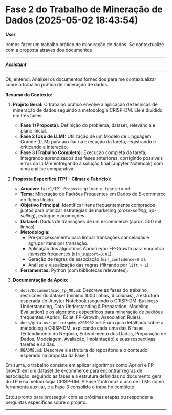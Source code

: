 <!-- Generated by SpecStory -->

# Fase 2 do Trabalho de Mineração de Dados (2025-05-02 18:43:54)

_**User**_

Iremos fazer um trabalho prático de mineiração de dados. Se contextualize com a proposta atraves dos documentos

---

_**Assistant**_



---

Ok, entendi. Analisei os documentos fornecidos para me contextualizar sobre o trabalho prático de mineração de dados.

**Resumo do Contexto:**

1.  **Projeto Geral:** O trabalho prático envolve a aplicação de técnicas de mineração de dados seguindo a metodologia CRISP-DM. Ele é dividido em três fases:
    *   **Fase 1 (Proposta):** Definição do problema, dataset, relevância e plano inicial.
    *   **Fase 2 (Uso de LLM):** Utilização de um Modelo de Linguagem Grande (LLM) para auxiliar na execução da tarefa, registrando e criticando a interação.
    *   **Fase 3 (Trabalho Completo):** Execução completa da tarefa, integrando aprendizados das fases anteriores, corrigindo possíveis erros da LLM e entregando a solução final (Jupyter Notebook) com uma análise comparativa.

2.  **Proposta Específica (TP1 - Gilmar e Fabrício):**
    *   **Arquivo:** `fase1/TP1_Proposta_gilmar_e_fabricio.md`
    *   **Tema:** Mineração de Padrões Frequentes em Dados de E-commerce do Reino Unido.
    *   **Objetivo Principal:** Identificar itens frequentemente comprados juntos para otimizar estratégias de marketing (*cross-selling*, *up-selling*), estoque e promoções.
    *   **Dataset:** Dados de transações de um e-commerce (aprox. 500 mil linhas).
    *   **Metodologia:**
        *   Pré-processamento para limpar transações canceladas e agrupar itens por transação.
        *   Aplicação dos algoritmos Apriori e/ou FP-Growth para encontrar *itemsets* frequentes (`min_support=0.01`).
        *   Geração de regras de associação (`min_confidence=0.5`).
        *   Análise e visualização das regras (filtrando por `lift > 1`).
    *   **Ferramentas:** Python (com bibliotecas relevantes).

3.  **Documentação de Apoio:**
    *   `docs/Documentacao_Tp_MD.md`: Descreve as fases do trabalho, restrições do dataset (mínimo 1000 linhas, 4 colunas), a estrutura esperada do Jupyter Notebook (seguindo o CRISP-DM: Business Understanding, Data Understanding & Preparation, Modeling, Evaluation) e os algoritmos específicos para mineração de padrões frequentes (Apriori, Eclat, FP-Growth, Association Rules).
    *   `docs/guia-usr-pt-crispdm-v201902.md`: É um guia detalhado sobre a metodologia CRISP-DM, explicando cada uma das 6 fases (Entendimento do Negócio, Entendimento dos Dados, Preparação de Dados, Modelagem, Avaliação, Implantação) e suas respectivas tarefas e saídas.
    *   `README.md`: Descreve a estrutura do repositório e o conteúdo esperado na proposta da Fase 1.

Em suma, o trabalho consiste em aplicar algoritmos como Apriori e FP-Growth em um dataset de e-commerce para encontrar regras de associação, seguindo as fases e a estrutura definidas no documento geral do TP e na metodologia CRISP-DM. A Fase 2 introduz o uso de LLMs como ferramenta auxiliar, e a Fase 3 consolida o trabalho completo.

Estou pronto para prosseguir com as próximas etapas ou responder a perguntas específicas sobre o projeto.

---

